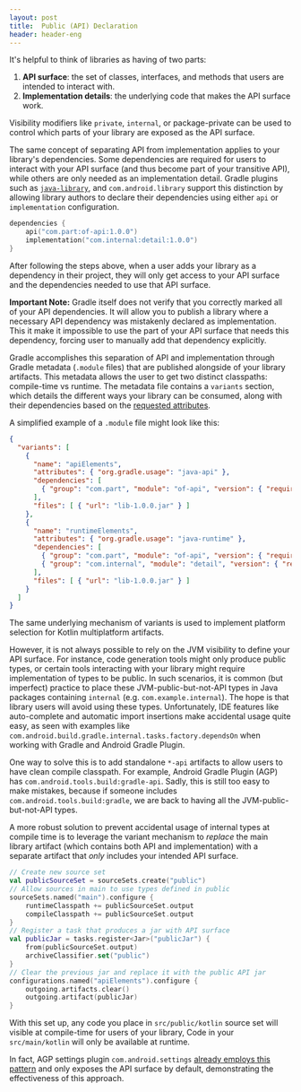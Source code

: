 ```yaml
---
layout: post
title:  Public (API) Declaration
header: header-eng
---
```


It's helpful to think of libraries as having of two parts:
1. **API surface**: the set of classes, interfaces, and methods that users are intended to interact with.
2. **Implementation details**: the underlying code that makes the API surface work.

Visibility modifiers like `private`, `internal`, or package-private can be used to control which parts of your
library are exposed as the API surface.

The same concept of separating API from implementation applies to your library's dependencies. Some dependencies are
required for users to interact with your API surface (and thus become part of your transitive API), while others are only
needed as an implementation detail. Gradle plugins such as [`java-library`](https://docs.gradle.org/current/userguide/java_library_plugin.html),
and `com.android.library` support this distinction by allowing library authors to declare their dependencies using
either `api` or `implementation` configuration.

```kotlin
dependencies {
    api("com.part:of-api:1.0.0")
    implementation("com.internal:detail:1.0.0")
}
```

After following the steps above, when a user adds your library as a dependency in their project, they will only get
access to your API surface and the dependencies needed to use that API surface.

**Important Note:** Gradle itself does not verify that you correctly marked all of your API dependencies. It will allow
you to publish a library where a necessary API dependency was mistakenly declared as implementation. This it make
it impossible to use the part of your API surface that needs this dependency, forcing user to manually add that
dependency explicitly.

Gradle accomplishes this separation of API and implementation through Gradle metadata (`.module` files) that are
published alongside of your library artifacts. This metadata allows the user to get two distinct classpaths: compile-time vs runtime.
The metadata file contains a `variants` section, which details the different ways your library can be consumed, along with
their dependencies based on the [requested attributes](https://docs.gradle.org/current/userguide/variant_attributes.html).

A simplified example of a `.module` file might look like this:

```json
{
  "variants": [
    {
      "name": "apiElements",
      "attributes": { "org.gradle.usage": "java-api" },
      "dependencies": [
        { "group": "com.part", "module": "of-api", "version": { "requires": "1.0.0" } }
      ],
      "files": [ { "url": "lib-1.0.0.jar" } ]
    },
    {
      "name": "runtimeElements",
      "attributes": { "org.gradle.usage": "java-runtime" },
      "dependencies": [
        { "group": "com.part", "module": "of-api", "version": { "requires": "1.0.0" } },
        { "group": "com.internal", "module": "detail", "version": { "requires": "1.0.0"}}
      ],
      "files": [ { "url": "lib-1.0.0.jar" } ]
    }
  ]
}
```

The same underlying mechanism of variants is used to implement platform selection for Kotlin multiplatform artifacts.

However, it is not always possible to rely on the JVM visibility to define your API surface. For instance, code generation
tools might only produce public types, or certain tools interacting with your library might require implementation of
types to be public. In such scenarios, it is common (but imperfect) practice to place these JVM-public-but-not-API types
in Java packages containing `internal` (e.g. `com.example.internal`). The hope is that library users will avoid using these
types. Unfortunately, IDE features like auto-complete and automatic import insertions make accidental usage quite easy,
as seen with examples like `com.android.build.gradle.internal.tasks.factory.dependsOn` when working with Gradle and
Android Gradle Plugin.

One way to solve this is to add standalone `*-api` artifacts to allow users to have clean compile classpath. For example,
Android Gradle Plugin (AGP) has `com.android.tools.build:gradle-api`. Sadly, this is still too easy to make mistakes,
because if someone includes `com.android.tools.build:gradle`, we are back to having all the JVM-public-but-not-API types.

A more robust solution to prevent accidental usage of internal types at compile time is to leverage the variant mechanism
to *replace* the main library artifact (which contains both API and implementation) with a separate artifact that *only*
includes your intended API surface.

```kotlin
// Create new source set
val publicSourceSet = sourceSets.create("public")
// Allow sources in main to use types defined in public
sourceSets.named("main").configure {
    runtimeClasspath += publicSourceSet.output
    compileClasspath += publicSourceSet.output
}
// Register a task that produces a jar with API surface
val publicJar = tasks.register<Jar>("publicJar") {
    from(publicSourceSet.output)
    archiveClassifier.set("public")
}
// Clear the previous jar and replace it with the public API jar
configurations.named("apiElements").configure {
    outgoing.artifacts.clear()
    outgoing.artifact(publicJar)
}
```

With this set up, any code you place in `src/public/kotlin` source set will visible at compile-time for users of your library,
Code in your `src/main/kotlin` will only be available at runtime.

In fact, AGP settings plugin `com.android.settings` [already employs this pattern](https://dl.google.com/android/maven2/com/android/tools/build/gradle-settings/8.9.1/gradle-settings-8.9.1.module)
and only exposes the API surface by default, demonstrating the effectiveness of this approach. 
